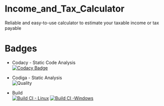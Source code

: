 # Income_and_Tax_Calculator
Reliable and easy-to-use calculator to estimate your taxable income or tax payable

# Badges
* Codacy - Static Code Analysis     
[![Codacy Badge](https://app.codacy.com/project/badge/Grade/b57ab38bab1b45b4a5576680f0a0b803)](https://www.codacy.com/gh/ITSMEUNICK-21/M1_Income_and_Tax_Calculator/dashboard?utm_source=github.com&amp;utm_medium=referral&amp;utm_content=ITSMEUNICK-21/M1_Income_and_Tax_Calculator&amp;utm_campaign=Badge_Grade)

* Codiga - Static Analysis    
![Quality](https://api.codiga.io/project/32105/score/svg)

* Build   
[![Build CI - Linux](https://github.com/ITSMEUNICK-21/M1_Income_and_Tax_Calculator/actions/workflows/c-cpp.yml/badge.svg?branch=main)](https://github.com/ITSMEUNICK-21/M1_Income_and_Tax_Calculator/actions/workflows/c-cpp.yml)
[![Build CI -Windows](https://github.com/ITSMEUNICK-21/M1_Income_and_Tax_Calculator/actions/workflows/windows.yml/badge.svg?branch=main)](https://github.com/ITSMEUNICK-21/M1_Income_and_Tax_Calculator/actions/workflows/windows.yml)
